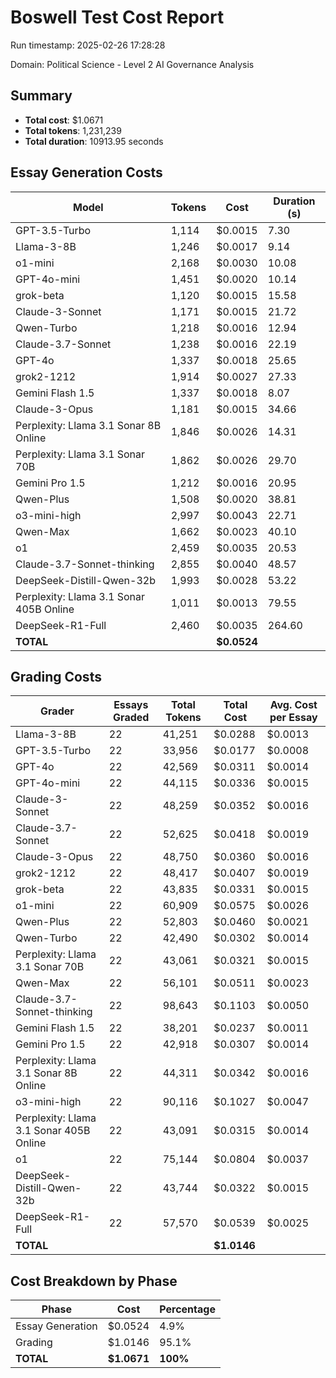 # Boswell Test Cost Report

Run timestamp: 2025-02-26 17:28:28

Domain: Political Science - Level 2 AI Governance Analysis

## Summary

- **Total cost**: $1.0671
- **Total tokens**: 1,231,239
- **Total duration**: 10913.95 seconds

## Essay Generation Costs

| Model | Tokens | Cost | Duration (s) |
|-------|--------|------|--------------|
| GPT-3.5-Turbo | 1,114 | $0.0015 | 7.30 |
| Llama-3-8B | 1,246 | $0.0017 | 9.14 |
| o1-mini | 2,168 | $0.0030 | 10.08 |
| GPT-4o-mini | 1,451 | $0.0020 | 10.14 |
| grok-beta | 1,120 | $0.0015 | 15.58 |
| Claude-3-Sonnet | 1,171 | $0.0015 | 21.72 |
| Qwen-Turbo | 1,218 | $0.0016 | 12.94 |
| Claude-3.7-Sonnet | 1,238 | $0.0016 | 22.19 |
| GPT-4o | 1,337 | $0.0018 | 25.65 |
| grok2-1212 | 1,914 | $0.0027 | 27.33 |
| Gemini Flash 1.5 | 1,337 | $0.0018 | 8.07 |
| Claude-3-Opus | 1,181 | $0.0015 | 34.66 |
| Perplexity: Llama 3.1 Sonar 8B Online | 1,846 | $0.0026 | 14.31 |
| Perplexity: Llama 3.1 Sonar 70B | 1,862 | $0.0026 | 29.70 |
| Gemini Pro 1.5 | 1,212 | $0.0016 | 20.95 |
| Qwen-Plus | 1,508 | $0.0020 | 38.81 |
| o3-mini-high | 2,997 | $0.0043 | 22.71 |
| Qwen-Max | 1,662 | $0.0023 | 40.10 |
| o1 | 2,459 | $0.0035 | 20.53 |
| Claude-3.7-Sonnet-thinking | 2,855 | $0.0040 | 48.57 |
| DeepSeek-Distill-Qwen-32b | 1,993 | $0.0028 | 53.22 |
| Perplexity: Llama 3.1 Sonar 405B Online | 1,011 | $0.0013 | 79.55 |
| DeepSeek-R1-Full | 2,460 | $0.0035 | 264.60 |
| **TOTAL** | | **$0.0524** | |

## Grading Costs

| Grader | Essays Graded | Total Tokens | Total Cost | Avg. Cost per Essay |
|--------|---------------|--------------|------------|---------------------|
| Llama-3-8B | 22 | 41,251 | $0.0288 | $0.0013 |
| GPT-3.5-Turbo | 22 | 33,956 | $0.0177 | $0.0008 |
| GPT-4o | 22 | 42,569 | $0.0311 | $0.0014 |
| GPT-4o-mini | 22 | 44,115 | $0.0336 | $0.0015 |
| Claude-3-Sonnet | 22 | 48,259 | $0.0352 | $0.0016 |
| Claude-3.7-Sonnet | 22 | 52,625 | $0.0418 | $0.0019 |
| Claude-3-Opus | 22 | 48,750 | $0.0360 | $0.0016 |
| grok2-1212 | 22 | 48,417 | $0.0407 | $0.0019 |
| grok-beta | 22 | 43,835 | $0.0331 | $0.0015 |
| o1-mini | 22 | 60,909 | $0.0575 | $0.0026 |
| Qwen-Plus | 22 | 52,803 | $0.0460 | $0.0021 |
| Qwen-Turbo | 22 | 42,490 | $0.0302 | $0.0014 |
| Perplexity: Llama 3.1 Sonar 70B | 22 | 43,061 | $0.0321 | $0.0015 |
| Qwen-Max | 22 | 56,101 | $0.0511 | $0.0023 |
| Claude-3.7-Sonnet-thinking | 22 | 98,643 | $0.1103 | $0.0050 |
| Gemini Flash 1.5 | 22 | 38,201 | $0.0237 | $0.0011 |
| Gemini Pro 1.5 | 22 | 42,918 | $0.0307 | $0.0014 |
| Perplexity: Llama 3.1 Sonar 8B Online | 22 | 44,311 | $0.0342 | $0.0016 |
| o3-mini-high | 22 | 90,116 | $0.1027 | $0.0047 |
| Perplexity: Llama 3.1 Sonar 405B Online | 22 | 43,091 | $0.0315 | $0.0014 |
| o1 | 22 | 75,144 | $0.0804 | $0.0037 |
| DeepSeek-Distill-Qwen-32b | 22 | 43,744 | $0.0322 | $0.0015 |
| DeepSeek-R1-Full | 22 | 57,570 | $0.0539 | $0.0025 |
| **TOTAL** | | | **$1.0146** | |

## Cost Breakdown by Phase

| Phase | Cost | Percentage |
|-------|------|------------|
| Essay Generation | $0.0524 | 4.9% |
| Grading | $1.0146 | 95.1% |
| **TOTAL** | **$1.0671** | **100%** |